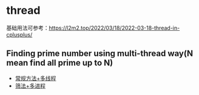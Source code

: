 # thread
基础用法可参考：https://l2m2.top/2022/03/18/2022-03-18-thread-in-cplusplus/ 


## Finding prime number using multi-thread way(N mean find all prime up to N)
* [常规方法+多线程](source/findPrimeNumUsingMultiThread.cpp)
* [筛法+多进程](source/findPrimeNumUsingMultiThread2.cpp)
